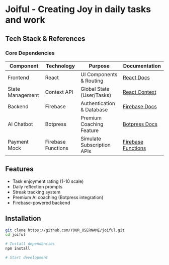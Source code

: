 # Joiful - Creating Joy in daily tasks and work

## Tech Stack & References

### Core Dependencies
| Component       | Technology       | Purpose                          | Documentation |
|-----------------|------------------|----------------------------------|---------------|
| Frontend        | React            | UI Components & Routing          | [React Docs](https://react.dev/) |
| State Management| Context API      | Global State (User/Tasks)        | [React Context](https://react.dev/reference/react/createContext)    |
| Backend         | Firebase         | Authentication & Database        | [Firebase Docs](https://firebase.google.com/) |
| AI Chatbot      | Botpress         | Premium Coaching Feature         | [Botpress Docs](https://botpress.com/docs) |
| Payment Mock    | Firebase Functions| Simulate Subscription APIs      | [Firebase Functions](https://firebase.google.com/docs/functions) |

## Features
- Task enjoyment rating (1-10 scale)
- Daily reflection prompts
- Streak tracking system
- Premium AI coaching (Botpress integration)
- Firebase-powered backend

## Installation
```bash
git clone https://github.com/YOUR_USERNAME/joiful.git
cd joiful

# Install dependencies
npm install

# Start development
